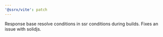```yaml
---
'@ssrx/vite': patch
---
```


Response base resolve conditions in ssr conditions during builds. Fixes an issue with solidjs.
